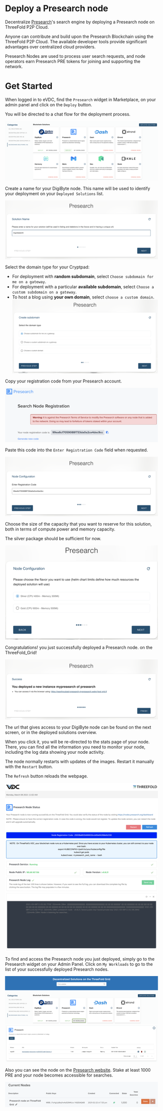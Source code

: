 # Deploy a Presearch node

Decentralize [Presearch](https://presearch.io)'s search engine by deploying a Presearch node on ThreeFold P2P Cloud.

Anyone can contribute and build upon the Presearch Blockchain using the ThreeFold P2P Cloud. The available developer tools provide significant advantages over centralized cloud providers.

Presearch Nodes are used to process user search requests, and node operators earn Presearch PRE tokens for joining and supporting the network.

# Get Started

When logged in to eVDC, find the `Presearch` widget in Marketplace, on your admin panel and click on the `Deploy` button. 

You will be directed to a chat flow for the deployment process.

![](img/presearch_widget.png)

Create a name for your DigiByte node. This name will be used to identify your deployment on your `Deployed Solutions` list.

![](img/presearch_create.png ':size=600')

Select the domain type for your Cryptpad:
- For deployment with **random subdomain**, select `Choose subdomain for me on a gateway`. 
- For deployment with a particular **available subdomain**, select `Choose a custom subdomain on a gateway`. 
- To host a blog using **your own domain**, select `choose a custom domain`.
![](img/presearch_domain.png ':size=600')

Copy your registration code from your Presearch account.

![](img/presearch_registration_code_copy.png ':size=600')

Paste this code into the `Enter Registration Code` field when requested.

![](img/presearch_registration_code_paste.png ':size=600')

Choose the size of the capacity that you want to reserve for this solution, both in terms of compute power and memory capacity. 

The silver package should be sufficient for now. 

![](img/presearch_plan.png ':size=600')

Congratulations! you just successfully deployed a Presearch node. on the ThreeFold_Grid! 

![](img/presearch_success.png ':size=600')

The url that gives access to your DigiByte node can be found on the next screen, or in the deployed solutions overview.

When you click it, you will be re-directed to the stats page of your node. There, you can find all the information you need to monitor your node, including the log data showing your node activity. 

The node normally restarts with updates of the images. Restart it manually with the `Restart` button. 

The `Refresh` button reloads the webpage. 

![](img/presearch_stat1.png)
![](img/presearch_stat2.png)
![](img/presearch_stat3.png)

To find and access the Presearch node you just deployed, simply go to the Presearch widget on your Admin Panel. Click on `My Workloads` to go to the list of your successfully deployed Presearch nodes.

![](img/presearch_myworkload.png ':size=600')
<Br>
![](img/presearch_access.png ':size=600')

Also you can see the node on the [Presearch website](https://nodes.presearch.org/dashboard). Stake at least 1000 PRE and your node becomes accessible for searches.

![](img/presearch_node_connected.png ':size=600')